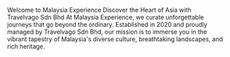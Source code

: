 Welcome to Malaysia Experience
Discover the Heart of Asia with Travelvago Sdn Bhd
At Malaysia Experience, we curate unforgettable journeys that go beyond the ordinary. Established in 2020 and proudly managed by Travelvago Sdn Bhd, our mission is to immerse you in the vibrant tapestry of Malaysia's diverse culture, breathtaking landscapes, and rich heritage.
